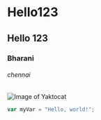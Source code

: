 # Hello123
## Hello 123
### Bharani
###### chennai
![Image of Yaktocat](https://octodex.github.com/images/yaktocat.png)

``` javascript
var myVar = "Hello, world!";
```
